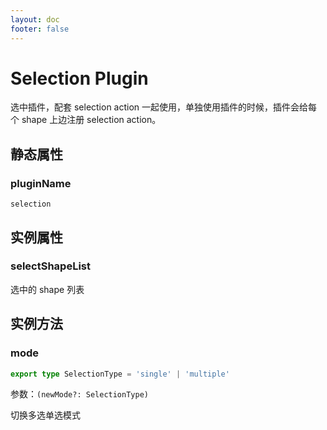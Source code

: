 ```yaml
---
layout: doc
footer: false
---
```


# Selection Plugin

选中插件，配套 selection action 一起使用，单独使用插件的时候，插件会给每个 shape 上边注册 selection action。

## 静态属性

### pluginName

`selection`

## 实例属性

### selectShapeList

选中的 shape 列表

## 实例方法

### mode

```ts
export type SelectionType = 'single' | 'multiple'
```

参数：`(newMode?: SelectionType)`

切换多选单选模式
